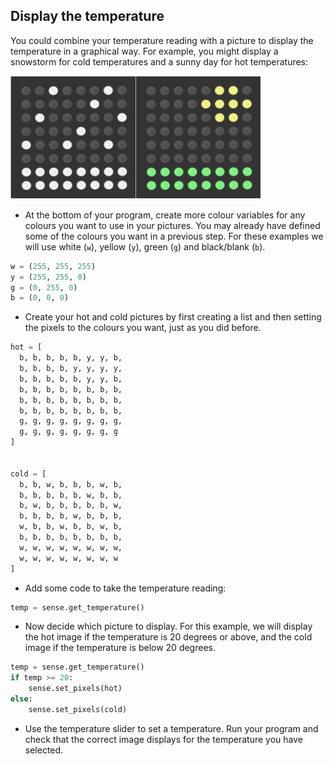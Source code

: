 ## Display the temperature

You could combine your temperature reading with a picture to display the temperature in a graphical way. For example, you might display a snowstorm for cold temperatures and a sunny day for hot temperatures:

![Hot and cold](images/hot-and-cold.png)

+ At the bottom of your program, create more colour variables for any colours you want to use in your pictures. You may already have defined some of the colours you want in a previous step. For these examples we will use white (`w`), yellow (`y`), green (`g`) and black/blank (`b`).

```python
w = (255, 255, 255)
y = (255, 255, 0)
g = (0, 255, 0)
b = (0, 0, 0)
```

+ Create your hot and cold pictures by first creating a list and then setting the pixels to the colours you want, just as you did before.

```python
hot = [
  b, b, b, b, b, y, y, b,
  b, b, b, b, y, y, y, y,
  b, b, b, b, b, y, y, b,
  b, b, b, b, b, b, b, b,
  b, b, b, b, b, b, b, b,
  b, b, b, b, b, b, b, b,
  g, g, g, g, g, g, g, g,
  g, g, g, g, g, g, g, g
]


cold = [
  b, b, w, b, b, b, w, b,
  b, b, b, b, b, w, b, b,
  b, w, b, b, b, b, b, w,
  b, b, b, b, w, b, b, b,
  w, b, b, w, b, b, w, b,
  b, b, b, b, b, b, b, b,
  w, w, w, w, w, w, w, w,
  w, w, w, w, w, w, w, w
]
```

+ Add some code to take the temperature reading:

```python
temp = sense.get_temperature()
```

+ Now decide which picture to display. For this example, we will display the hot image if the temperature is 20 degrees or above, and the cold image if the temperature is below 20 degrees.

```python
temp = sense.get_temperature()
if temp >= 20:
    sense.set_pixels(hot)
else:
    sense.set_pixels(cold)
```

+ Use the temperature slider to set a temperature. Run your program and check that the correct image displays for the temperature you have selected.
